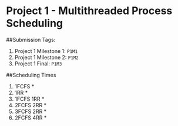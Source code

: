 # Project 1 -  Multithreaded Process Scheduling

##Submission Tags:

1. Project 1 Milestone 1: `P1M1`
1. Project 1 Milestone 2: `P1M2`
1. Project 1 Final: `P1M3`

##Scheduling Times

1. 1FCFS
	*
2. 1RR
	*
3. 1FCFS 1RR
	*
4. 2FCFS 2RR
	*
5. 3FCFS 2RR
	*
6. 2FCFS 4RR
	*
	